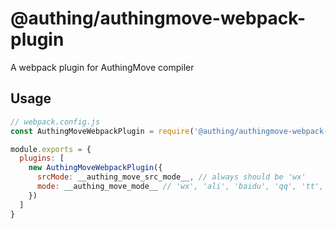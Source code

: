 # @authing/authingmove-webpack-plugin

A webpack plugin for AuthingMove compiler

## Usage

``` javascript
// webpack.config.js
const AuthingMoveWebpackPlugin = require('@authing/authingmove-webpack-plugin')

module.exports = {
  plugins: [
    new AuthingMoveWebpackPlugin({
      srcMode: __authing_move_src_mode__, // always should be 'wx'
      mode: __authing_move_mode__ // 'wx', 'ali', 'baidu', 'qq', 'tt', 'jd', 'ks', 'qa_webview', 'qa_ux', 'Mpx', 'Taro', 'uni'
    })
  ]
}
```
